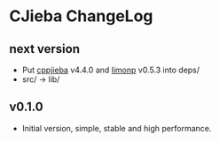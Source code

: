 # CJieba ChangeLog

## next version

+ Put [cppjieba] v4.4.0 and [limonp] v0.5.3 into deps/
+ src/ -> lib/

## v0.1.0

+ Initial version, simple, stable and high performance.

[cppjieba]:https://github.com/yanyiwu/cppjieba
[limonp]:https://github.com/yanyiwu/limonp

